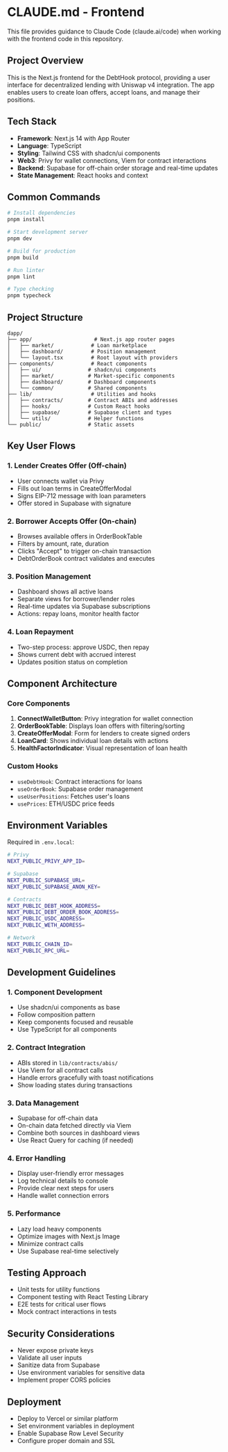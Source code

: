 # CLAUDE.md - Frontend

This file provides guidance to Claude Code (claude.ai/code) when working with the frontend code in this repository.

## Project Overview

This is the Next.js frontend for the DebtHook protocol, providing a user interface for decentralized lending with Uniswap v4 integration. The app enables users to create loan offers, accept loans, and manage their positions.

## Tech Stack

- **Framework**: Next.js 14 with App Router
- **Language**: TypeScript
- **Styling**: Tailwind CSS with shadcn/ui components
- **Web3**: Privy for wallet connections, Viem for contract interactions
- **Backend**: Supabase for off-chain order storage and real-time updates
- **State Management**: React hooks and context

## Common Commands

```bash
# Install dependencies
pnpm install

# Start development server
pnpm dev

# Build for production
pnpm build

# Run linter
pnpm lint

# Type checking
pnpm typecheck
```

## Project Structure

```
dapp/
├── app/                    # Next.js app router pages
│   ├── market/            # Loan marketplace
│   ├── dashboard/         # Position management
│   └── layout.tsx         # Root layout with providers
├── components/            # React components
│   ├── ui/               # shadcn/ui components
│   ├── market/           # Market-specific components
│   ├── dashboard/        # Dashboard components
│   └── common/           # Shared components
├── lib/                   # Utilities and hooks
│   ├── contracts/        # Contract ABIs and addresses
│   ├── hooks/            # Custom React hooks
│   ├── supabase/         # Supabase client and types
│   └── utils/            # Helper functions
└── public/               # Static assets
```

## Key User Flows

### 1. Lender Creates Offer (Off-chain)
- User connects wallet via Privy
- Fills out loan terms in CreateOfferModal
- Signs EIP-712 message with loan parameters
- Offer stored in Supabase with signature

### 2. Borrower Accepts Offer (On-chain)
- Browses available offers in OrderBookTable
- Filters by amount, rate, duration
- Clicks "Accept" to trigger on-chain transaction
- DebtOrderBook contract validates and executes

### 3. Position Management
- Dashboard shows all active loans
- Separate views for borrower/lender roles
- Real-time updates via Supabase subscriptions
- Actions: repay loans, monitor health factor

### 4. Loan Repayment
- Two-step process: approve USDC, then repay
- Shows current debt with accrued interest
- Updates position status on completion

## Component Architecture

### Core Components

1. **ConnectWalletButton**: Privy integration for wallet connection
2. **OrderBookTable**: Displays loan offers with filtering/sorting
3. **CreateOfferModal**: Form for lenders to create signed orders
4. **LoanCard**: Shows individual loan details with actions
5. **HealthFactorIndicator**: Visual representation of loan health

### Custom Hooks

- `useDebtHook`: Contract interactions for loans
- `useOrderBook`: Supabase order management
- `useUserPositions`: Fetches user's loans
- `usePrices`: ETH/USDC price feeds

## Environment Variables

Required in `.env.local`:

```bash
# Privy
NEXT_PUBLIC_PRIVY_APP_ID=

# Supabase
NEXT_PUBLIC_SUPABASE_URL=
NEXT_PUBLIC_SUPABASE_ANON_KEY=

# Contracts
NEXT_PUBLIC_DEBT_HOOK_ADDRESS=
NEXT_PUBLIC_DEBT_ORDER_BOOK_ADDRESS=
NEXT_PUBLIC_USDC_ADDRESS=
NEXT_PUBLIC_WETH_ADDRESS=

# Network
NEXT_PUBLIC_CHAIN_ID=
NEXT_PUBLIC_RPC_URL=
```

## Development Guidelines

### 1. Component Development
- Use shadcn/ui components as base
- Follow composition pattern
- Keep components focused and reusable
- Use TypeScript for all components

### 2. Contract Integration
- ABIs stored in `lib/contracts/abis/`
- Use Viem for all contract calls
- Handle errors gracefully with toast notifications
- Show loading states during transactions

### 3. Data Management
- Supabase for off-chain data
- On-chain data fetched directly via Viem
- Combine both sources in dashboard views
- Use React Query for caching (if needed)

### 4. Error Handling
- Display user-friendly error messages
- Log technical details to console
- Provide clear next steps for users
- Handle wallet connection errors

### 5. Performance
- Lazy load heavy components
- Optimize images with Next.js Image
- Minimize contract calls
- Use Supabase real-time selectively

## Testing Approach

- Unit tests for utility functions
- Component testing with React Testing Library
- E2E tests for critical user flows
- Mock contract interactions in tests

## Security Considerations

- Never expose private keys
- Validate all user inputs
- Sanitize data from Supabase
- Use environment variables for sensitive data
- Implement proper CORS policies

## Deployment

- Deploy to Vercel or similar platform
- Set environment variables in deployment
- Enable Supabase Row Level Security
- Configure proper domain and SSL